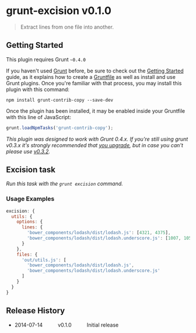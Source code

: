 # grunt-excision v0.1.0

> Extract lines from one file into another.


## Getting Started

This plugin requires Grunt `~0.4.0`

If you haven't used [Grunt](http://gruntjs.com/) before, be sure to check out the [Getting Started](http://gruntjs.com/getting-started) guide, as it explains how to create a [Gruntfile](http://gruntjs.com/sample-gruntfile) as well as install and use Grunt plugins. Once you're familiar with that process, you may install this plugin with this command:

```shell
npm install grunt-contrib-copy --save-dev
```

Once the plugin has been installed, it may be enabled inside your Gruntfile with this line of JavaScript:

```js
grunt.loadNpmTasks('grunt-contrib-copy');
```

*This plugin was designed to work with Grunt 0.4.x. If you're still using grunt v0.3.x it's strongly recommended that [you upgrade](http://gruntjs.com/upgrading-from-0.3-to-0.4), but in case you can't please use [v0.3.2](https://github.com/gruntjs/grunt-contrib-copy/tree/grunt-0.3-stable).*


## Excision task

_Run this task with the `grunt excision` command._

### Usage Examples

```js
excision: {
  utils: {
    options: {
      lines: {
        'bower_components/lodash/dist/lodash.js': [4321, 4375],
        'bower_components/lodash/dist/lodash.underscore.js': [1007, 1050]
      }
    },
    files: {
      'out/utils.js': [
        'bower_components/lodash/dist/lodash.js',
        'bower_components/lodash/dist/lodash.underscore.js'
      ]
    }
  }
}
```


## Release History

 * 2014-07-14   v0.1.0   Initial release
